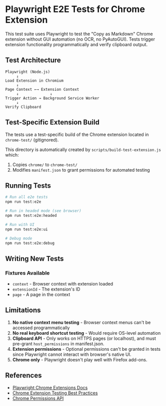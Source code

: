 # Playwright E2E Tests for Chrome Extension

This test suite uses Playwright to test the "Copy as Markdown" Chrome extension without GUI automation (no OCR, no PyAutoGUI). Tests trigger extension functionality programmatically and verify clipboard output.

## Test Architecture

```text
Playwright (Node.js)
     ↓
Load Extension in Chromium
     ↓
Page Context ←→ Extension Context
     ↓              ↓
Trigger Action → Background Service Worker
     ↓
Verify Clipboard
```

## Test-Specific Extension Build

The tests use a test-specific build of the Chrome extension located in `chrome-test/` (gitignored).

This directory is automatically created by `scripts/build-test-extension.js` which:

1. Copies `chrome/` to `chrome-test/`
2. Modifies `manifest.json` to grant permissions for automated testing 

## Running Tests

```bash
# Run all e2e tests
npm run test:e2e

# Run in headed mode (see browser)
npm run test:e2e:headed

# Run with UI
npm run test:e2e:ui

# Debug mode
npm run test:e2e:debug
```

## Writing New Tests

### Fixtures Available

- `context` - Browser context with extension loaded
- `extensionId` - The extension's ID
- `page` - A page in the context

## Limitations

1. **No native context menu testing** - Browser context menus can't be accessed programmatically
2. **No real keyboard shortcut testing** - Would require OS-level automation
3. **Clipboard API** - Only works on HTTPS pages (or localhost), and must pre-grant `host_permissions` in manifest.json.
4. **Extension permissions** - Optional permissions can't be granted in tests since Playwright cannot interact with browser's native UI.
5. **Chrome only** - Playwright doesn't play well with Firefox add-ons.

## References

- [Playwright Chrome Extensions Docs](https://playwright.dev/docs/chrome-extensions)
- [Chrome Extension Testing Best Practices](https://developer.chrome.com/docs/extensions/mv3/tut_testing/)
- [Chrome Permissions API](https://developer.chrome.com/docs/extensions/reference/api/permissions)

